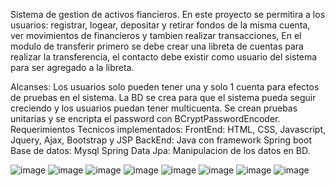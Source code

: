 Sistema de gestion de activos fiancieros. 
En este proyecto se permitira a los usuarios: registrar, logear, depositar y retirar fondos de la misma cuenta, ver movimientos de financieros y tambien realizar transacciones, 
En el modulo de transferir primero se debe crear una libreta de cuentas para realizar la transferencia, el contacto debe existir como usuario del sistema para ser agregado a la libreta.

Alcanses: Los usuarios solo pueden tener una y solo 1 cuenta para efectos de pruebas en el sistema. La BD se crea para que el sistema pueda seguir creciendo y los usuarios puedan tener multicuenta.
          Se crean pruebas unitarias y se encripta el password con BCryptPasswordEncoder.
Requerimientos Tecnicos implementados:
FrontEnd: HTML, CSS, Javascript, Jquery, Ajax, Bootstrap y JSP
BackEnd: Java con framework Spring boot
Base de datos:  Mysql
Spring Data Jpa: Manipulacion de los datos en BD.


![image](https://github.com/JorgeLeal1/proyectoweb/assets/68608190/b2ec9d5e-72c7-41bd-9dbd-a68e6f3fe1db)
![image](https://github.com/JorgeLeal1/proyectoweb/assets/68608190/c9a836d6-2a5e-4338-9ff0-c26d9412390c)
![image](https://github.com/JorgeLeal1/proyectoweb/assets/68608190/f07f75b2-d158-465f-86c6-598e942eef6a)
![image](https://github.com/JorgeLeal1/proyectoweb/assets/68608190/c4898e49-e6ea-4d07-a8a7-19761447672c)
![image](https://github.com/JorgeLeal1/proyectoweb/assets/68608190/9c628341-e8a6-4afc-b680-ae78f350da2b)
![image](https://github.com/JorgeLeal1/proyectoweb/assets/68608190/c129f18f-c858-4933-a0e5-d96f0a7f868f)
![image](https://github.com/JorgeLeal1/proyectoweb/assets/68608190/67054a9f-4dcf-4374-aee7-35f51d8a9bcc)
![image](https://github.com/JorgeLeal1/proyectoweb/assets/68608190/377e7b55-3420-4bd5-bdef-70d89eba9717)







